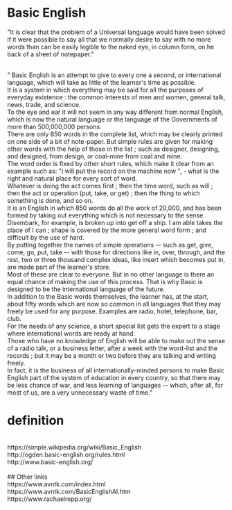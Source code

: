 # Basic English

"It is clear that the problem of a Universal language would have been solved if it were possible to say all that we normally desire to say with no more words than can be easily legible to the naked eye, in column form, on he back of a sheet of notepaper." <br><br>

" Basic English is an attempt to give to every one a second, or international language, which will take as little of the learner's time as possible.<br>
It is a system in which everything may be said for all the purposes of everyday existence : the common interests of men and women, general talk, news, trade, and science. <br>To the eye and ear it will not seem in any way different from normal English, which is now the natural language or the language of the Governments of more than 500,000,000 persons. <br>
There are only 850 words in the complete list, which may be clearly printed on one side of a bit of note-paper. But simple rules are given for making other words with the help of those in the list ; such as designer, designing, and designed, from design, or coal-mine from coal and mine. <br>
The word order is fixed by other short rules, which make it clear from an example such as: "I will put the record on the machine now ", - what is the right and natural place for every sort of word. <br>
Whatever is doing the act comes first ; then the time word, such as will ; then the act or operation (put, take, or get) ; then the thing to which something is done, and so on. <br>
It is an English in which 850 words do all the work of 20,000, and has been formed by taking out everything which is not necessary to the sense. Disembark, for example, is broken up into get off a ship. I am able takes the place of I can ; shape is covered by the more general word form ; and difficult by the use of hard.<br>
By putting together the names of simple operations -- such as get, give, come, go, put, take -- with those for directions like in, over, through, and the rest, two or three thousand complex ideas, like insert which becomes put in, are made part of the learner's store.<br> 
Most of these are clear to everyone. But in no other language is there an equal chance of making the use of this process. That is why Basic is designed to be the international language of the future.<br>
In addition to the Basic words themselves, the learner has, at the start, about fifty words which are now so common in all languages that they may freely be used for any purpose. Examples are radio, hotel, telephone, bar, club.<br> 
For the needs of any science, a short special list gets the expert to a stage where international words are ready at hand.<br>
Those who have no knowledge of English will be able to make out the sense of a radio talk, or a business letter, after a week with the word-list and the records ; but it may be a month or two before they are talking and writing freely.<br>
In fact, it is the business of all internationally-minded persons to make Basic English part of the system of education in every country, so that there may be less chance of war, and less learning of languages -- which, after all, for most of us, are a very unnecessary waste of time."<br>


# definition
<br>
https://simple.wikipedia.org/wiki/Basic_English
<br>
http://ogden.basic-english.org/rules.html
<br>
http://www.basic-english.org/
<br>
<br>
## Other links
<br>
https://www.avntk.com/index.html
<br>
https://www.avntk.com/BasicEnglishAI.htm
<br>
https://www.rachaelrepp.org/
<br>

